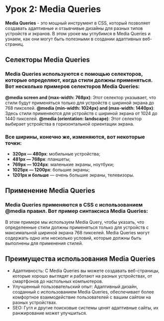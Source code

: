 # Урок 2: Media Queries

**Media Queries** - это мощный инструмент в CSS, который позволяет создавать адаптивные и отзывчивые дизайны для разных типов устройств и экранов. В этом уроке мы углубимся в Media Queries и узнаем, как они могут быть полезными в создании адаптивных веб-страниц.

## Селекторы Media Queries

### Media Queries используются с помощью селекторов, которые определяют, когда стили должны применяться. Вот несколько примеров селекторов Media Queries:

**@media screen and (max-width: 768px)**: Этот селектор указывает, что стили будут применяться только для устройств с шириной экрана до 768 пикселей.
**@media (min-width: 1024px) and (max-width: 1440px)**: Здесь стили применяются для устройств с шириной экрана от 1024 до 1440 пикселей.
**@media (orientation: landscape)**: Этот селектор выбирает устройства в горизонтальной ориентации экрана.
### Все ширины, конечно же, изменяются, вот некоторые точки:

- **320px — 480px**: мобильные устройства;
- **481px — 768px**: планшеты;
- **769px — 1024px**: маленькие экраны, ноутбуки;
- **1025px — 1200px**: большие экраны;
- **1201px и больше** — очень большие экраны, телевизоры.
## Применение Media Queries

### Media Queries применяются в CSS с использованием @media правил. Вот пример синтаксиса Media Queries:

В этом примере мы используем Media Query, чтобы указать, что определенные стили должны применяться только для устройств с максимальной шириной экрана 768 пикселей. Media Queries могут содержать одно или несколько условий, которые должны быть выполнены для применения стилей.

## Преимущества использования Media Queries

* Адаптивность: С Media Queries вы можете создавать веб-страницы, которые хорошо выглядят и работают на разных устройствах, от смартфонов до настольных компьютеров.
* Улучшенный пользовательский опыт: Адаптивный дизайн, созданный с использованием Media Queries, обеспечивает более комфортное взаимодействие пользователей с вашим сайтом на разных устройствах.
* SEO: Гугл и другие поисковые системы ценят адаптивные сайты, их ранжирование может улучшиться.